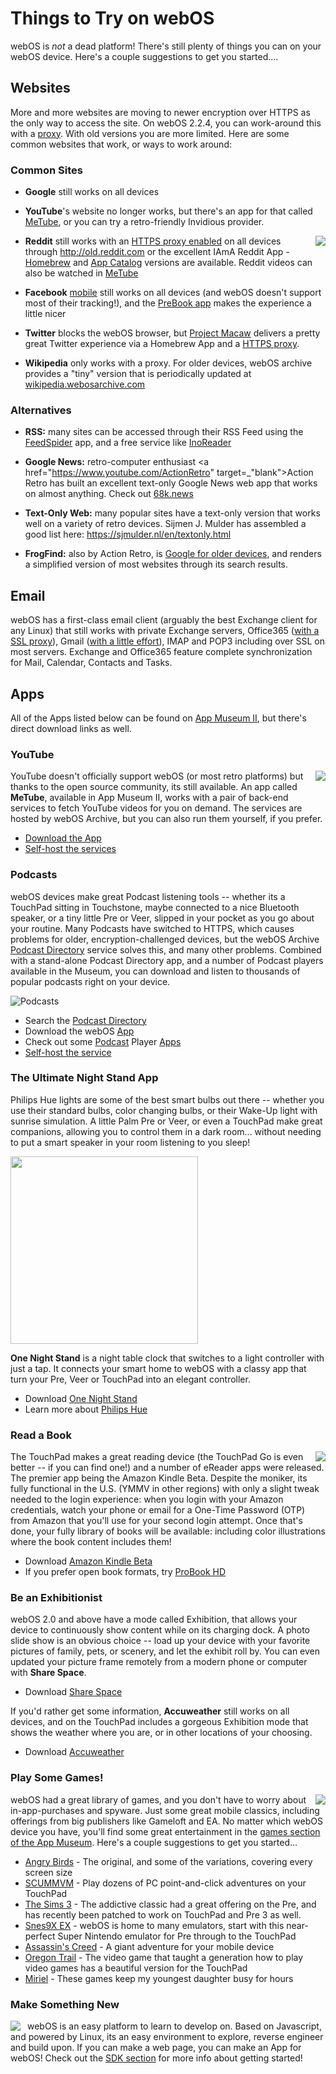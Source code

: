 # Things to Try on webOS
webOS is *not* a dead platform! There's still plenty of things you can on your webOS device. Here's a couple suggestions to get you started....

## Websites

More and more websites are moving to newer encryption over HTTPS as the only way to access the site. On webOS 2.2.4, you can work-around this with a [proxy](proxysetup.md). With old versions you are more limited. Here are some common websites that work, or ways to work around:

### Common Sites
* **Google** still works on all devices

* **YouTube**'s website no longer works, but there's an app for that called [MeTube](#youtube), or you can try a retro-friendly Invidious provider.

* **Reddit** <img src="../images/reddit.png" align="right" style="padding-left: 8px">still works with an [HTTPS proxy enabled](proxysetup.md) on all devices through <a href="http://old.reddit.com" target="_blank">http://old.reddit.com</a> or the excellent IAmA Reddit App - <a href="https://preware.pivotce.com/package/com.tehtorq.reddit-hb" target="_blank">Homebrew</a> and <a href="http://appcatalog.webosarchive.com/showMuseumDetails.php?search=iama&app=10842" target="_top">App Catalog</a> versions are available. Reddit videos can also be watched in [MeTube](#youtube)

* **Facebook** <a href="http://m.facebook.com" target="_blank">mobile</a> still works on all devices (and webOS doesn't support most of their tracking!), and the <a href="http://appcatalog.webosarchive.com/showMuseumDetails.php?search=prebook&app=1005784" target="_top">PreBook app</a> makes the experience a little nicer

* **Twitter** blocks the webOS browser, but <a href="https://preware.pivotce.com/package/net.minego.phnx" target="_blank">Project Macaw</a> delivers a pretty great Twitter experience via a Homebrew App and a [HTTPS proxy](proxysetup.md).

* **Wikipedia** only works with a proxy. For older devices, webOS archive provides a "tiny" version that is periodically updated at <a href="http://wikipedia.webosarchive.com" target="_blank">wikipedia.webosarchive.com</a>

### Alternatives
* **RSS:** many sites can be accessed through their RSS Feed using the <a href="http://appcatalog.webosarchive.com/showMuseum.php?search=feedspider" target="_top">FeedSpider</a> app, and a free service like <a href="http://www.inoreader.com" target="_blank">InoReader</a>

* **Google News:** retro-computer enthusiast <a href="https://www.youtube.com/ActionRetro" target=_"blank">Action Retro</a> has built an excellent text-only Google News web app that works on almost anything. Check out <a href="http://68k.news/" target="_blank">68k.news</a>

* **Text-Only Web:** many popular sites have a text-only version that works well on a variety of retro devices. Sijmen J. Mulder has assembled a good list here: <a href="https://sjmulder.nl/en/textonly.html" target="_blank">https://sjmulder.nl/en/textonly.html</a>

* **FrogFind:** also by Action Retro, is <a href="http://www.frogfind.com/" target="_blank">Google for older devices</a>, and renders a simplified version of most websites through its search results. 

## Email

webOS has a first-class email client (arguably the best Exchange client for any Linux) that still works with private Exchange servers, Office365 ([with a SSL proxy](proxysetup.md)), Gmail (<a href="https://forums.webosnation.com/palm-pre-2/332581-zero-google-2020-step-step.html" target="_blank">with a little effort</a>), IMAP and POP3 including over SSL on most servers. Exchange and Office365 feature complete synchronization for Mail, Calendar, Contacts and Tasks.

## Apps

All of the Apps listed below can be found on [App Museum II](appstores.md#install-webos-app-museum-ii), but there's direct download links as well.

### YouTube
<img src="../images/metube-icon.png" align="right" style="padding-left: 8px">YouTube doesn't officially support webOS (or most retro platforms) but thanks to the open source community, its still available. An app called **MeTube**, available in App Museum II, works with a pair of back-end services to fetch YouTube videos for you on demand. The services are hosted by webOS Archive, but you can also run them yourself, if you prefer.

* <a href="http://appcatalog.webosarchive.com/showMuseumDetails.php?search=metube&app=1005774" target="_top">Download the App</a>
* <a href="https://github.com/codepoet80/metube-php-servicewrapper" target="_blank">Self-host the services</a>

### Podcasts
webOS devices make great Podcast listening tools -- whether its a TouchPad sitting in Touchstone, maybe connected to a nice Bluetooth speaker, or a tiny little Pre or Veer, slipped in your pocket as you go about your routine. Many Podcasts have switched to HTTPS, which causes problems for older, encryption-challenged devices, but the webOS Archive <a href="http://podcasts.webosarchive.com" target="_top">Podcast Directory</a> service solves this, and many other problems. Combined with a stand-alone Podcast Directory app, and a number of Podcast players available in the Museum, you can download and listen to thousands of popular podcasts right on your device.

![Podcasts](../images/retropodcasts.png)

* Search the <a href="http://podcasts.webosarchive.com" target="_top">Podcast Directory</a>
* Download the webOS <a href="http://appcatalog.webosarchive.com/showMuseumDetails.php?search=podcast&app=1005778" target="_top">App</a>
* Check out some <a href="http://appcatalog.webosarchive.com/showMuseumDetails.php?search=podder&app=2046" target="_top">Podcast</a> Player <a href="http://appcatalog.webosarchive.com/showMuseumDetails.php?search=video&app=10384" target="_top">Apps</a>
* <a href="https://github.com/codepoet80/webos-podcastdirectory" target="_blank">Self-host the service</a>

### The Ultimate Night Stand App
Philips Hue lights are some of the best smart bulbs out there -- whether you use their standard bulbs, color changing bulbs, or their Wake-Up light with sunrise simulation. A little Palm Pre or Veer, or even a TouchPad make great companions, allowing you to control them in a dark room... without needing to put a smart speaker in your room listening to you sleep!

<img src="../images/LampsPrePhoto.png" style="width:300px">

**One Night Stand** is a night table clock that switches to a light controller with just a tap. It connects your smart home to webOS with a classy app that turn your Pre, Veer or TouchPad into an elegant controller.

* Download <a href="http://appcatalog.webosarchive.com/showMuseumDetails.php?search=one+night&app=1005771" target="_top">One Night Stand</a>
* Learn more about <a href="https://www.usa.philips.com/c-e/smartsleep/wake-up-light-portfolio.html" target="_blank">Philips Hue</a>

### Read a Book
<img src="../images/kindle.png" align="right" style="padding-left: 8px">The TouchPad makes a great reading device (the TouchPad Go is even better -- if you can find one!) and a number of eReader apps were released. The premier app being the Amazon Kindle Beta. Despite the moniker, its fully functional in the U.S. (YMMV in other regions) with only a slight tweak needed to the login experience: when you login with your Amazon credentials, watch your phone or email for a One-Time Password (OTP) from Amazon that you'll use for your second login attempt. Once that's done, your fully library of books will be available: including color illustrations where the book content includes them!

* Download <a href="http://appcatalog.webosarchive.com/showMuseumDetails.php?search=kindle&app=9216" target="_top">Amazon Kindle Beta</a>
* If you prefer open book formats, try <a href="http://appcatalog.webosarchive.com/showMuseumDetails.php?search=book&app=5139" target="_top">ProBook HD</a>

### Be an Exhibitionist
webOS 2.0 and above have a mode called Exhibition, that allows your device to continuously show content while on its charging dock. A photo slide show is an obvious choice -- load up your device with your favorite pictures of family, pets, or scenery, and let the exhibit roll by. You can even updated your picture frame remotely from a modern phone or computer with **Share Space**.

* Download <a href="http://appcatalog.webosarchive.com/showMuseumDetails.php?search=share&app=1005788" target="_top">Share Space</a>

If you'd rather get some information, **Accuweather** still works on all devices, and on the TouchPad includes a gorgeous Exhibition mode that shows the weather where you are, or in other locations of your choosing.

* Download <a href="http://appcatalog.webosarchive.com/showMuseum.php?search=accuweather" target="_top">Accuweather</a>

### Play Some Games!
<img src="../images/angrybirds.jpg" align="right" style="padding-left: 8px">webOS had a great library of games, and you don't have to worry about in-app-purchases and spyware. Just some great mobile classics, including offerings from big publishers like Gameloft and EA. No matter which webOS device you have, you'll find some great entertainment in the <a href="http://appcatalog.webosarchive.com/showMuseum.php?category=Games&count=1030" target="_top">games section of the App Museum</a>. Here's a couple suggestions to get you started...

* <a href="http://appcatalog.webosarchive.com/showMuseum.php?search=angry+birds" target="_top">Angry Birds</a> - The original, and some of the variations, covering every screen size
* <a href="http://appcatalog.webosarchive.com/showMuseumDetails.php?search=scumm&app=1005763" target="_top">SCUMMVM</a> - Play dozens of PC point-and-click adventures on your TouchPad
* <a href="http://appcatalog.webosarchive.com/showMuseumDetails.php?search=sims&app=1100" target="_top">The Sims 3</a> - The addictive classic had a great offering on the Pre, and has recently been patched to work on TouchPad and Pre 3 as well.
* <a href="http://appcatalog.webosarchive.com/showMuseumDetails.php?search=snes&app=8214" target="_top">Snes9X EX</a> - webOS is home to many emulators, start with this near-perfect Super Nintendo emulator for Pre through to the TouchPad
* <a href="http://appcatalog.webosarchive.com/showMuseum.php?search=assassin%27s+creed" target="_top">Assassin's Creed</a> - A giant adventure for your mobile device
* <a href="http://appcatalog.webosarchive.com/showMuseumDetails.php?search=oregon&app=1097" target="_top">Oregon Trail</a> - The video game that taught a generation how to play video games has a beautiful version for the TouchPad
* <a href="http://appcatalog.webosarchive.com/showMuseum.php?search=Miriel" target="_top">Miriel</a> - These games keep my youngest daughter busy for hours

### Make Something New
<img src="../images/webos-sdk.png" align="left" style="padding-right: 8px">webOS is an easy platform to learn to develop on. Based on Javascript, and powered by Linux, its an easy environment to explore, reverse engineer and build upon. If you can make a web page, you can make an App for webOS! Check out the [SDK section](sdkpdk.md) for more info about getting started!